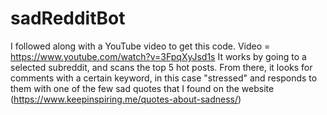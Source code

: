 # sadRedditBot
I followed along with a YouTube video to get this code.
Video = https://www.youtube.com/watch?v=3FpqXyJsd1s
It works by going to a selected subreddit, and scans the top 5 hot posts. 
From there, it looks for comments with a certain keyword, in this case "stressed" and responds to them with one of the few sad quotes that I found on the website (https://www.keepinspiring.me/quotes-about-sadness/) 
